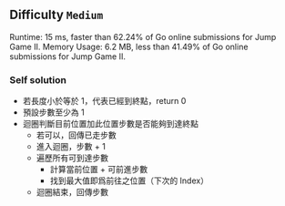 ## Difficulty `Medium`

Runtime: 15 ms, faster than 62.24% of Go online submissions for Jump Game II.
Memory Usage: 6.2 MB, less than 41.49% of Go online submissions for Jump Game II.

### Self solution

* 若長度小於等於 1，代表已經到終點，return 0
* 預設步數至少為 1
* 迴圈判斷目前位置加此位置步數是否能夠到達終點
    * 若可以，回傳已走步數
    * 進入迴圈，步數 + 1
    * 遍歷所有可到達步數
        * 計算當前位置 + 可前進步數
        * 找到最大值即爲前往之位置（下次的 Index）
    * 迴圈結束，回傳步數
